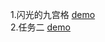 1.闪光的九宫格
[demo](https://supergintoki.github.io/practice/task1.html)
</br>
2.任务二
[demo](https://supergintoki.github.io/practice/task2_index1.html)

